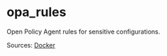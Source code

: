 # opa_rules

Open Policy Agent rules for sensitive configurations.

Sources:
[Docker](https://cloudberry.engineering/article/dockerfile-security-best-practices/)

